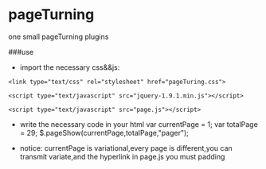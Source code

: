 pageTurning
===========

one small pageTurning plugins

###use
*  import the necessary css&&js:


`<link type="text/css" rel="stylesheet" href="pageTuring.css">`


`<script type="text/javascript" src="jquery-1.9.1.min.js"></script> `


`<script type="text/javascript" src="page.js"></script>`


*   write the necessary code in your html
    var currentPage = 1;
    var totalPage = 29;
    $.pageShow(currentPage,totalPage,"pager");
  
*  notice:
  currentPage is variational,every page is different,you can transmit variate,and the hyperlink in page.js you must padding
